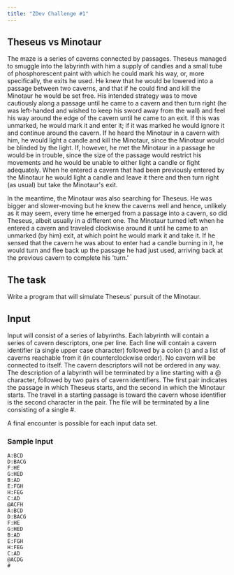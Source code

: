 ```yaml
---
title: "ZDev Challenge #1"
---
```


## Theseus vs Minotaur

The maze is a series of caverns connected by passages. Theseus managed to smuggle into the labyrinth with him a supply of candles and a small tube of phosphorescent paint with which he could mark his way, or, more specifically, the exits he used. He knew that he would be lowered into a passage between two caverns, and that if he could find and kill the Minotaur he would be set free. His intended strategy was to move cautiously along a passage until he came to a cavern and then turn right (he was left-handed and wished to keep his sword away from the wall) and feel his way around the edge of the cavern until he came to an exit. If this was unmarked, he would mark it and enter it; if it was marked he would ignore it and continue around the cavern. If he heard the Minotaur in a cavern with him, he would light a candle and kill the Minotaur, since the Minotaur would be blinded by the light. If, however, he met the Minotaur in a passage he would be in trouble, since the size of the passage would restrict his movements and he would be unable to either light a candle or fight adequately. When he entered a cavern that had been previously entered by the Minotaur he would light a candle and leave it there and then turn right (as usual) but take the Minotaur's exit.

In the meantime, the Minotaur was also searching for Theseus. He was bigger and slower-moving but he knew the caverns well and hence, unlikely as it may seem, every time he emerged from a passage into a cavern, so did Theseus, albeit usually in a different one. The Minotaur turned left when he entered a cavern and traveled clockwise around it until he came to an unmarked (by him) exit, at which point he would mark it and take it. If he sensed that the cavern he was about to enter had a candle burning in it, he would turn and flee back up the passage he had just used, arriving back at the previous cavern to complete his 'turn.'

## The task

Write a program that will simulate Theseus' pursuit of the Minotaur.

## Input

Input will consist of a series of labyrinths. Each labyrinth will contain a series of cavern descriptors, one per line. Each line will contain a cavern identifier (a single upper case character) followed by a colon (:) and a list of caverns reachable from it (in counterclockwise order). No cavern will be connected to itself. The cavern descriptors will not be ordered in any way. The description of a labyrinth will be terminated by a line starting with a @ character, followed by two pairs of cavern identifiers. The first pair indicates the passage in which Theseus starts, and the second in which the Minotaur starts. The travel in a starting passage is toward the cavern whose identifier is the second character in the pair. The file will be terminated by a line consisting of a single #.

A final encounter is possible for each input data set.

### Sample Input

```
A:BCD
D:BACG
F:HE
G:HED
B:AD
E:FGH
H:FEG
C:AD
@ACFH
A:BCD
D:BACG
F:HE
G:HED
B:AD
E:FGH
H:FEG
C:AD
@ACDG
#
```
